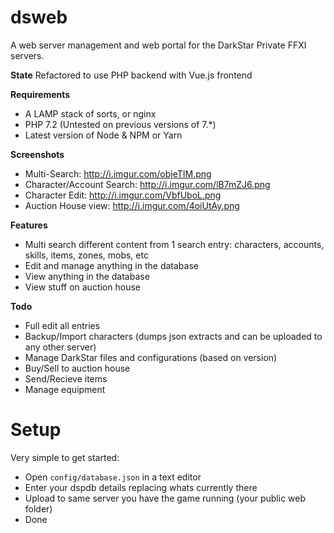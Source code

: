 dsweb
=====

A web server management and web portal for the DarkStar Private FFXI servers.

**State**
Refactored to use PHP backend with Vue.js frontend

**Requirements**
- A LAMP stack of sorts, or nginx
- PHP 7.2 (Untested on previous versions of 7.*)
- Latest version of Node & NPM or Yarn

**Screenshots**
- Multi-Search: http://i.imgur.com/objeTIM.png
- Character/Account Search: http://i.imgur.com/lB7mZJ6.png
- Character Edit: http://i.imgur.com/VbfUboL.png
- Auction House view: http://i.imgur.com/4oiUtAy.png

**Features**
- Multi search different content from 1 search entry: characters, accounts, skills, items, zones, mobs, etc
- Edit and manage anything in the database
- View anything in the database
- View stuff on auction house

**Todo**
- Full edit all entries
- Backup/Import characters (dumps json extracts and can be uploaded to any other server)
- Manage DarkStar files and configurations (based on version)
- Buy/Sell to auction house
- Send/Recieve items
- Manage equipment


Setup
=====
Very simple to get started:

- Open ```config/database.json``` in a text editor
- Enter your dspdb details replacing whats currently there
- Upload to same server you have the game running (your public web folder)
- Done

